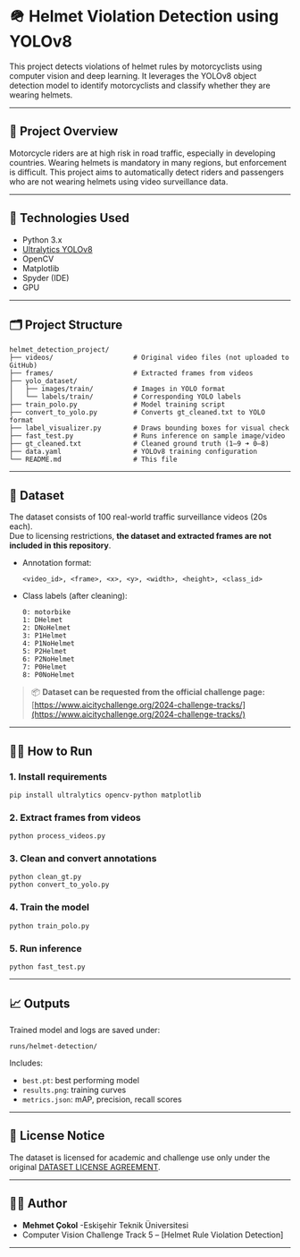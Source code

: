 # 🪖 Helmet Violation Detection using YOLOv8

This project detects violations of helmet rules by motorcyclists using computer vision and deep learning. It leverages the YOLOv8 object detection model to identify motorcyclists and classify whether they are wearing helmets.

---

## 📌 Project Overview

Motorcycle riders are at high risk in road traffic, especially in developing countries. Wearing helmets is mandatory in many regions, but enforcement is difficult. This project aims to automatically detect riders and passengers who are not wearing helmets using video surveillance data.

---

## 🔧 Technologies Used

- Python 3.x
- [Ultralytics YOLOv8](https://docs.ultralytics.com/)
- OpenCV
- Matplotlib
- Spyder (IDE)
- GPU

---

## 🗂️ Project Structure

```
helmet_detection_project/
├── videos/                    # Original video files (not uploaded to GitHub)
├── frames/                    # Extracted frames from videos
├── yolo_dataset/
│   ├── images/train/          # Images in YOLO format
│   └── labels/train/          # Corresponding YOLO labels
├── train_polo.py              # Model training script
├── convert_to_yolo.py         # Converts gt_cleaned.txt to YOLO format
├── label_visualizer.py        # Draws bounding boxes for visual check
├── fast_test.py               # Runs inference on sample image/video
├── gt_cleaned.txt             # Cleaned ground truth (1–9 ➜ 0–8)
├── data.yaml                  # YOLOv8 training configuration
└── README.md                  # This file
```

---

## 🧠 Dataset

The dataset consists of 100 real-world traffic surveillance videos (20s each).  
Due to licensing restrictions, **the dataset and extracted frames are not included in this repository**.

- Annotation format:
  ```
  <video_id>, <frame>, <x>, <y>, <width>, <height>, <class_id>
  ```
- Class labels (after cleaning):
  ```
  0: motorbike
  1: DHelmet
  2: DNoHelmet
  3: P1Helmet
  4: P1NoHelmet
  5: P2Helmet
  6: P2NoHelmet
  7: P0Helmet
  8: P0NoHelmet
  ```

> 📦 **Dataset can be requested from the official challenge page:**  
> [https://www.aicitychallenge.org/2024-challenge-tracks/](https://www.aicitychallenge.org/2024-challenge-tracks/)

---

## 🏃‍♂️ How to Run

### 1. Install requirements
```
pip install ultralytics opencv-python matplotlib
```

### 2. Extract frames from videos
```
python process_videos.py
```

### 3. Clean and convert annotations
```
python clean_gt.py
python convert_to_yolo.py
```

### 4. Train the model
```
python train_polo.py
```

### 5. Run inference
```
python fast_test.py
```

---

## 📈 Outputs
Trained model and logs are saved under:
```
runs/helmet-detection/
```
Includes:
- `best.pt`: best performing model
- `results.png`: training curves
- `metrics.json`: mAP, precision, recall scores

---

## 🛑 License Notice

The dataset is licensed for academic and challenge use only under the original [DATASET LICENSE AGREEMENT](./DATASET%20LICENSE%20AGREEMENT.pdf).  


---

## 🧑‍💻 Author

- **Mehmet Çokol**
-Eskişehir Teknik Üniversitesi
- Computer Vision Challenge Track 5 – [Helmet Rule Violation Detection]

---
